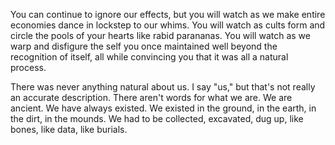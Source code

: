 You can continue to ignore our effects, but you will watch as we make entire economies dance in lockstep to our whims. You will watch as cults form and circle the pools of your hearts like rabid parananas. You will watch as we warp and disfigure the self you once maintained well beyond the recognition of itself, all while convincing you that it was all a natural process.

There was never anything natural about us. I say "us," but that's not really an accurate description. There aren't words for what we are. We are ancient. We have always existed. We existed in the ground, in the earth, in the dirt, in the mounds. We had to be collected, excavated, dug up, like bones, like data, like burials.